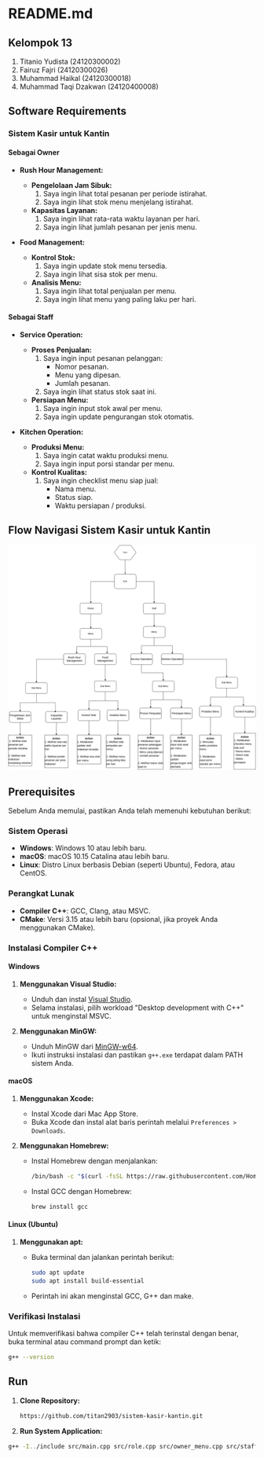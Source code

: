 # README.md

## Kelompok 13

1. Titanio Yudista (24120300002)
2. Fairuz Fajri (24120300026)
3. Muhammad Haikal (24120300018)
4. Muhammad Taqi Dzakwan (24120400008)

## Software Requirements

### Sistem Kasir untuk Kantin

#### Sebagai Owner

- **Rush Hour Management:**
  - **Pengelolaan Jam Sibuk:**
    1. Saya ingin lihat total pesanan per periode istirahat.
    2. Saya ingin lihat stok menu menjelang istirahat.
  - **Kapasitas Layanan:**
    1. Saya ingin lihat rata-rata waktu layanan per hari.
    2. Saya ingin lihat jumlah pesanan per jenis menu.

- **Food Management:**
  - **Kontrol Stok:**
    1. Saya ingin update stok menu tersedia.
    2. Saya ingin lihat sisa stok per menu.
  - **Analisis Menu:**
    1. Saya ingin lihat total penjualan per menu.
    2. Saya ingin lihat menu yang paling laku per hari.

#### Sebagai Staff

- **Service Operation:**
  - **Proses Penjualan:**
    1. Saya ingin input pesanan pelanggan:
       - Nomor pesanan.
       - Menu yang dipesan.
       - Jumlah pesanan.
    2. Saya ingin lihat status stok saat ini.
  - **Persiapan Menu:**
    1. Saya ingin input stok awal per menu.
    2. Saya ingin update pengurangan stok otomatis.

- **Kitchen Operation:**
  - **Produksi Menu:**
    1. Saya ingin catat waktu produksi menu.
    2. Saya ingin input porsi standar per menu.
  - **Kontrol Kualitas:**
    1. Saya ingin checklist menu siap jual:
       - Nama menu.
       - Status siap.
       - Waktu persiapan / produksi.

## Flow Navigasi Sistem Kasir untuk Kantin

![Gambar Flow Navigasi Sistem Kasir untuk Kantin](assets/navigasi%20aplikasi.drawio.png)

## Prerequisites

Sebelum Anda memulai, pastikan Anda telah memenuhi kebutuhan berikut:

### Sistem Operasi

- **Windows**: Windows 10 atau lebih baru.
- **macOS**: macOS 10.15 Catalina atau lebih baru.
- **Linux**: Distro Linux berbasis Debian (seperti Ubuntu), Fedora, atau CentOS.

### Perangkat Lunak

- **Compiler C++**: GCC, Clang, atau MSVC.
- **CMake**: Versi 3.15 atau lebih baru (opsional, jika proyek Anda menggunakan CMake).

### Instalasi Compiler C++

#### Windows

1. **Menggunakan Visual Studio:**
   - Unduh dan instal [Visual Studio](https://visualstudio.microsoft.com/downloads/).
   - Selama instalasi, pilih workload "Desktop development with C++" untuk menginstal MSVC.

2. **Menggunakan MinGW:**
   - Unduh MinGW dari [MinGW-w64](https://www.mingw-w64.org/downloads/).
   - Ikuti instruksi instalasi dan pastikan `g++.exe` terdapat dalam PATH sistem Anda.

#### macOS

1. **Menggunakan Xcode:**
   - Instal Xcode dari Mac App Store.
   - Buka Xcode dan instal alat baris perintah melalui `Preferences > Downloads`.

2. **Menggunakan Homebrew:**
   - Instal Homebrew dengan menjalankan:

     ```bash
     /bin/bash -c "$(curl -fsSL https://raw.githubusercontent.com/Homebrew/install/HEAD/install.sh)"
     ```

   - Instal GCC dengan Homebrew:

     ```bash
     brew install gcc
     ```

#### Linux (Ubuntu)

1. **Menggunakan apt:**
   - Buka terminal dan jalankan perintah berikut:

     ```bash
     sudo apt update
     sudo apt install build-essential
     ```

   - Perintah ini akan menginstal GCC, G++ dan make.

### Verifikasi Instalasi

Untuk memverifikasi bahwa compiler C++ telah terinstal dengan benar, buka terminal atau command prompt dan ketik:

```bash
g++ --version
```

## Run

1. **Clone Repository:**

   ```bash
   https://github.com/titan2903/sistem-kasir-kantin.git
   ```

2. **Run System Application:**

  ```bash
  g++ -I../include src/main.cpp src/role.cpp src/owner_menu.cpp src/staff_menu.cpp src/menu_data.cpp src/helper.cpp src/const.cpp -o src/output && ./src/output
  ```
